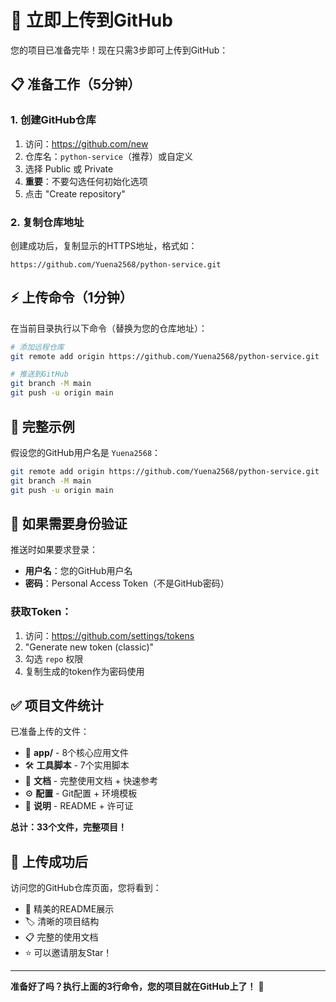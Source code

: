 # 🚀 立即上传到GitHub

您的项目已准备完毕！现在只需3步即可上传到GitHub：

## 📋 准备工作（5分钟）

### 1. 创建GitHub仓库
1. 访问：https://github.com/new
2. 仓库名：`python-service`（推荐）或自定义
3. 选择 Public 或 Private
4. **重要**：不要勾选任何初始化选项
5. 点击 "Create repository"

### 2. 复制仓库地址
创建成功后，复制显示的HTTPS地址，格式如：
```
https://github.com/Yuena2568/python-service.git
```

## ⚡ 上传命令（1分钟）

在当前目录执行以下命令（替换为您的仓库地址）：

```bash
# 添加远程仓库
git remote add origin https://github.com/Yuena2568/python-service.git

# 推送到GitHub  
git branch -M main
git push -u origin main
```

## 🎯 完整示例

假设您的GitHub用户名是 `Yuena2568`：

```bash
git remote add origin https://github.com/Yuena2568/python-service.git
git branch -M main  
git push -u origin main
```

## 🔐 如果需要身份验证

推送时如果要求登录：
- **用户名**：您的GitHub用户名
- **密码**：Personal Access Token（不是GitHub密码）

### 获取Token：
1. 访问：https://github.com/settings/tokens
2. "Generate new token (classic)"
3. 勾选 `repo` 权限
4. 复制生成的token作为密码使用

## ✅ 项目文件统计

已准备上传的文件：
- 📁 **app/** - 8个核心应用文件
- 🛠️ **工具脚本** - 7个实用脚本
- 📖 **文档** - 完整使用文档 + 快速参考
- ⚙️ **配置** - Git配置 + 环境模板
- 📄 **说明** - README + 许可证

**总计：33个文件，完整项目！**

## 🎉 上传成功后

访问您的GitHub仓库页面，您将看到：
- 📖 精美的README展示
- 🏷️ 清晰的项目结构
- 📋 完整的使用文档
- ⭐ 可以邀请朋友Star！

---

**准备好了吗？执行上面的3行命令，您的项目就在GitHub上了！** 🚀